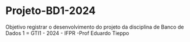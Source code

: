 # Projeto-BD1-2024
Objetivo registrar o desenvolvimento do projeto da disciplina de 
Banco de Dados 1 = 
GTI1 - 2024 - 
IFPR -Prof Eduardo Tieppo
